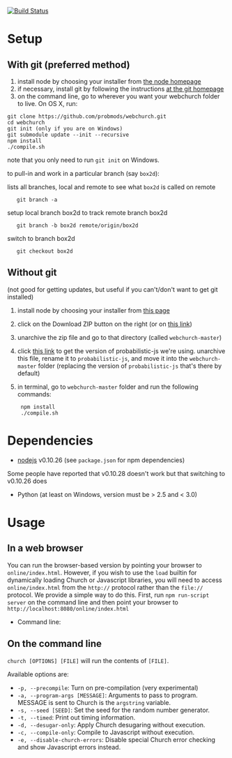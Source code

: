 [![Build Status](https://travis-ci.org/probmods/webchurch.png?branch=master)](https://travis-ci.org/probmods/webchurch)

# Setup

## With git (preferred method)

1. install node by choosing your installer from [the node homepage](http://nodejs.org/download/)
2. if necessary, install git by following the instructions [at the git homepage](http://git-scm.com/downloads)
3. on the command line, go to wherever you want your webchurch folder to live. On OS X, run:

~~~~
git clone https://github.com/probmods/webchurch.git
cd webchurch
git init (only if you are on Windows)
git submodule update --init --recursive
npm install
./compile.sh
~~~~

note that you only need to run `git init` on Windows.

to pull-in and work in a particular branch (say `box2d`):

lists all branches, local and remote to see what `box2d` is called on remote

	   git branch -a

setup local branch box2d to track remote branch box2d

	   git branch -b box2d remote/origin/box2d

switch to branch box2d

	   git checkout box2d

## Without git

(not good for getting updates, but useful if you can't/don't want to get git installed)

1. install node by choosing your installer from [this page](http://nodejs.org/download/)
2. click on the Download ZIP button on the right (or on [this link](https://github.com/probmods/webchurch/archive/master.zip))
3. unarchive the zip file and go to that directory (called `webchurch-master`)
4. click [this link](https://github.com/dritchie/probabilistic-js/archive/15641a6e5d1e4d070767333521cc98eb8ec752ce.zip) to get the version of probabilistic-js we're using. unarchive this file, rename it to `probabilistic-js`, and move it into the `webchurch-master` folder (replacing the version of `probabilistic-js` that's there by default)
5. in terminal, go to `webchurch-master` folder and run the following commands:

		npm install
		./compile.sh

# Dependencies
- [nodejs](http://nodejs.org/download/) v0.10.26 (see `package.json` for npm dependencies)

Some people have reported that v0.10.28 doesn't work but that switching to v0.10.26 does

- Python (at least on Windows, version must be > 2.5 and < 3.0)


# Usage

## In a web browser
You can run the browser-based version by pointing your browser to `online/index.html`. However, if you wish to use the `load` builtin for dynamically loading Church or Javascript libraries, you will need to access `online/index.html` from the `http://` protocol rather than the `file://` protocol. We provide a simple way to do this. First, run `npm run-script server` on the command line and then point your browser to `http://localhost:8080/online/index.html`


- Command line: 

## On the command line
`church [OPTIONS] [FILE]` will run the contents of `[FILE]`.

Available options are:

- `-p, --precompile`: Turn on pre-compilation (very experimental)
- `-a, --program-args [MESSAGE]`: Arguments to pass to program. MESSAGE is sent to Church is the `argstring` variable.
- `-s, --seed [SEED]`: Set the seed for the random number generator.
- `-t, --timed`: Print out timing information.
- `-d, --desugar-only`: Apply Church desugaring without execution.
- `-c, --compile-only`: Compile to Javascript without execution.
- `-e, --disable-church-errors`: Disable special Church error checking and show Javascript errors instead.
